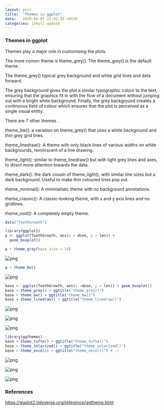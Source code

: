 ```yaml
---
layout: post
title:  "Themes in ggplot"
date:   2020-06-07 22:02:38 +0530
categories: jekyll update
---
```


### Themes in ggplot

Themes play a major role in customising the plots. 

The more comon theme is theme_grey(). The theme_grey() is the default theme .

The theme_grey() typical grey background and white grid lines and data forward. 

The grey background gives the plot a similar typographic colour to the text, ensuring that the graphics fit in with the flow of a document without jumping out with a bright white background. Finally, the grey background creates a continuous field of colour which ensures that the plot is perceived as a single visual entity.

There are 7 other themes .

theme_bw(): a variation on theme_grey() that uses a white background and thin grey grid lines.

theme_linedraw(): A theme with only black lines of various widths on white backgrounds, reminiscent of a line drawing.

theme_light(): similar to theme_linedraw() but with light grey lines and axes, to direct more attention towards the data.

theme_dark(): the dark cousin of theme_light(), with similar line sizes but a dark background. Useful to make thin coloured lines pop out.

theme_minimal(): A minimalistic theme with no background annotations.

theme_classic(): A classic-looking theme, with x and y axis lines and no gridlines.

theme_void(): A completely empty theme.



```R
data("ToothGrowth")
```


```R
library(ggplot2)
p <- ggplot(ToothGrowth, aes(x = dose, y = len)) + 
  geom_boxplot()
```


```R
p + theme_gray(base_size = 14) 
```




![png](https://raw.githubusercontent.com/balakuntlaJayanth/Stats/master/images/June07_2020/output_2_1.png)



```R
p + theme_bw()
```





![png](https://raw.githubusercontent.com/balakuntlaJayanth/Stats/master/images/June07_2020/output_3_1.png)



```R
base <- ggplot(ToothGrowth, aes(x =dose, y = len)) + geom_boxplot()
base + theme_grey() + ggtitle("theme_grey()")
base + theme_bw() + ggtitle("theme_bw()")
base + theme_linedraw() + ggtitle("theme_linedraw()")
```





![png](https://raw.githubusercontent.com/balakuntlaJayanth/Stats/master/images/June07_2020/output_4_1.png)





![png](https://raw.githubusercontent.com/balakuntlaJayanth/Stats/master/images/June07_2020/output_4_3.png)



![png](https://raw.githubusercontent.com/balakuntlaJayanth/Stats/master/images/June07_2020/output_4_4.png)



```R
library(ggthemes)
base + theme_tufte() + ggtitle("theme_tufte()")
base + theme_solarized() + ggtitle("theme_solarized()")
base + theme_excel() + ggtitle("theme_excel()") # ;)
```





![png](https://raw.githubusercontent.com/balakuntlaJayanth/Stats/master/images/June07_2020/output_5_1.png)






![png](https://raw.githubusercontent.com/balakuntlaJayanth/Stats/master/images/June07_2020/output_5_3.png)



![png](https://raw.githubusercontent.com/balakuntlaJayanth/Stats/master/images/June07_2020/output_5_4.png)


### References
https://ggplot2.tidyverse.org/reference/ggtheme.html
